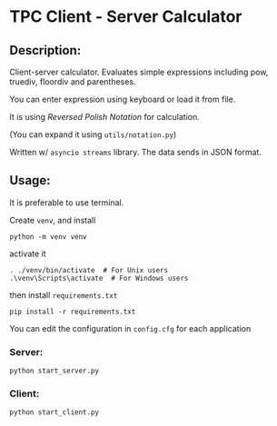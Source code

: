 # TPC Client - Server Calculator
## Description:
Client-server calculator. 
Evaluates simple expressions including pow, truediv, floordiv and parentheses.

You can enter expression using keyboard or load it from file.

It is using _Reversed Polish Notation_ for calculation.

(You can expand it using `utils/notation.py`) 

Written w/ `asyncio streams` library. The data sends in JSON format.
## Usage:
It is preferable to use terminal.

Create `venv`,  and install 
```
python -m venv venv
```
activate it
```
. ./venv/bin/activate  # For Unix users
.\venv\Scripts\activate  # For Windows users
```
then install `requirements.txt`
```
pip install -r requirements.txt
```

You can edit the configuration in `config.cfg` for each application
### Server:
```
python start_server.py
```
### Client:
```
python start_client.py
``` 


